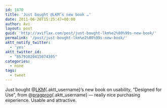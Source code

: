 ```yaml
---
id: 1470
title: 'Just bought @LKM’s new book …'
date: 2011-06-28T15:25:47+00:00
author: Avi
layout: post
guid: 'http://aviflax.com/post/just-bought-lkm%e2%80%99s-new-book/'
permalink: '/post/just-bought-lkm%e2%80%99s-new-book/'
aktt_notify_twitter:
  - 'yes'
aktt_twitter_id:
  - "85791020415074305"
categories:
  - none
tags:
  - tweet
---
```

Just bought @[LKM](http://twitter.com/LKM){.aktt_username}’s new book on usability, “Designed for Use”, from @[pragprog](http://twitter.com/pragprog){.aktt_username} — really nice purchasing experience. Usable and attractive.